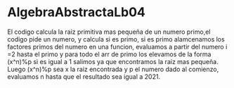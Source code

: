 # AlgebraAbstractaLb04
El codigo calcula la raiz primitiva mas pequeña de un numero primo,el codigo pide un numero, y calcula si es primo, si es primo alamcenamos los factores primos del numero en una funcion,
evaluamos a partir del numero i =2 hasta el primo y para todo el arr de primo los elevamos de la forma (x^n)%p si es igual a 1 salimos ya que encontramos la raiz mas pequeña.
Luego (x^n)%p sea x la raiz encontrada y p el numero dado al comienzo, evaluamos n hasta que el resultado sea igual a 2021.

